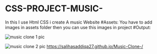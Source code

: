 # CSS-PROJECT-MUSIC-
In this I use Html CSS i create A music Website
#Assets:
You have to add images in assets folder then you can use this images in project 
#Output:

![music clone 1 pic](https://github.com/salihasaddiqa27/CSS-PROJECT-MUSIC-/assets/170997021/d35b0d23-56fd-401b-a7a8-9971097115a4)

![music clone 2 pic](https://github.com/salihasaddiqa27/CSS-PROJECT-MUSIC-/assets/170997021/4405d448-b455-4fda-bbc0-c38de715db62)
https://salihasaddiqa27.github.io/Music-Clone-/
